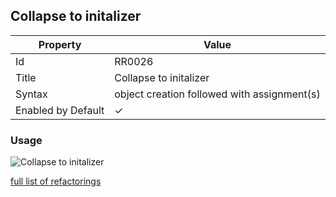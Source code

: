 ## Collapse to initalizer

| Property           | Value                                         |
| ------------------ | --------------------------------------------- |
| Id                 | RR0026                                        |
| Title              | Collapse to initalizer                        |
| Syntax             | object creation followed with assignment\(s\) |
| Enabled by Default | &#x2713;                                      |

### Usage

![Collapse to initalizer](../../images/refactorings/CollapseToInitializer.png)

[full list of refactorings](Refactorings.md)